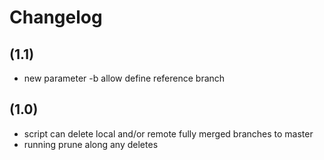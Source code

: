 # Changelog

## (1.1)

 * new parameter -b <branchName> allow define reference branch

## (1.0)

 * script can delete local and/or remote fully merged branches to master
 * running prune along any deletes
